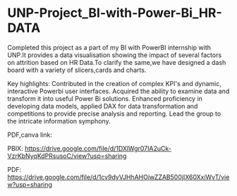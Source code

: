 # UNP-Project_BI-with-Power-Bi_HR-DATA
Completed this project as a part of my BI with PowerBI internship with UNP.It provides a data visualisation showing the impact of several factors on attrition based on HR Data.To clarify the same,we have designed a dash board with a variety of slicers,cards and charts.

Key highlights:
Contributed in the creation of complex KPI's and dynamic, interactive Powerbi user interfaces.
Acquired the ability to examine data and transform it into useful Power Bi solutions.
Enhanced proficiency in developing data models, applied DAX for data transformation and competitions to provide precise analysis and reporting.
Lead the group to the intricate information symphony.

PDF,canva link:

PBIX: https://drive.google.com/file/d/1DXlWgr07IA2uCk-VzrKbNyqKdPRsusoC/view?usp=sharing

PDF: https://drive.google.com/file/d/1cv9dyVJHhAHOiwZZAB500jIX60XxiWvT/view?usp=sharing
